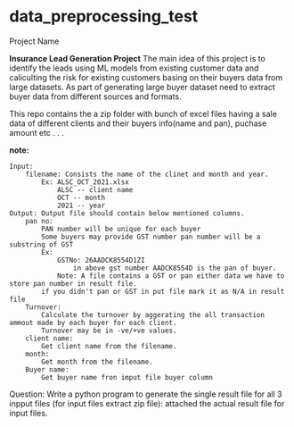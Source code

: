 # data_preprocessing_test

Project Name

**Insurance Lead Generation Project**
    The main idea of this project is to identify the leads using ML models from existing customer data and caliculting the risk for existing customers basing on their buyers data from large datasets. As part of generating large buyer dataset need to extract buyer data from different sources and formats.


This repo contains the a zip folder with bunch of excel files having a sale data of different clients and their buyers info(name and pan), puchase amount etc . . .


**note:**

    Input:
        filename: Consists the name of the clinet and month and year.
            Ex: ALSC_OCT_2021.xlsx 
                ALSC -- client name
                OCT -- month
                2021 -- year
    Output: Output file should contain below mentioned columns.
        pan no:
            PAN number will be unique for each buyer
            Some buyers may provide GST number pan number will be a substring of GST
            Ex:
                GSTNo: 26AADCK8554D1ZI
                    in above gst number AADCK8554D is the pan of buyer.
                Note: A file contains a GST or pan either data we have to store pan number in result file.
            if you didn't pan or GST in put file mark it as N/A in result file
        Turnover:
            Calculate the turnover by aggerating the all transaction ammout made by each buyer for each client.
            Turnover may be in -ve/+ve values.
        client name:
            Get client name from the filename.
        month:
            Get month from the filename.
        Buyer name:
            Get buyer name fron imput file buyer column

Question:
    Write a python program to generate the single result file for all 3 inpput files (for input files extract zip file):
    attached the actual result file for input files.

